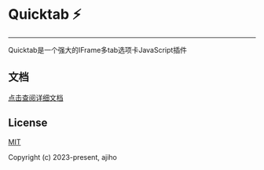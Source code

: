 # Quicktab ⚡

---

Quicktab是一个强大的IFrame多tab选项卡JavaScript插件

## 文档

[点击查阅详细文档](https://ajiho.github.io/quicktab)

## License

[MIT](https://github.com/ajiho/quicktab/blob/master/LICENSE)

Copyright (c) 2023-present, ajiho









  


